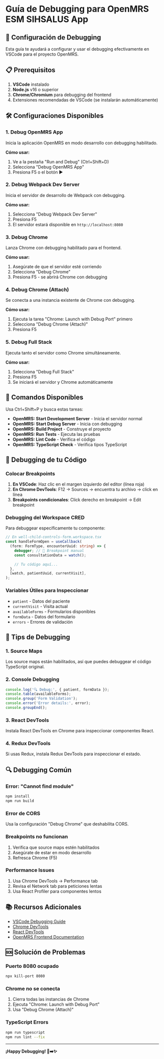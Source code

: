 # Guía de Debugging para OpenMRS ESM SIHSALUS App

## 🚀 Configuración de Debugging

Esta guía te ayudará a configurar y usar el debugging efectivamente en VSCode para el proyecto OpenMRS.

## 📋 Prerequisitos

1. **VSCode** instalado
2. **Node.js** v16 o superior
3. **Chrome/Chromium** para debugging del frontend
4. Extensiones recomendadas de VSCode (se instalarán automáticamente)

## 🛠️ Configuraciones Disponibles

### 1. Debug OpenMRS App
Inicia la aplicación OpenMRS en modo desarrollo con debugging habilitado.

**Cómo usar:**
1. Ve a la pestaña "Run and Debug" (Ctrl+Shift+D)
2. Selecciona "Debug OpenMRS App"
3. Presiona F5 o el botón ▶️

### 2. Debug Webpack Dev Server
Inicia el servidor de desarrollo de Webpack con debugging.

**Cómo usar:**
1. Selecciona "Debug Webpack Dev Server"
2. Presiona F5
3. El servidor estará disponible en `http://localhost:8080`

### 3. Debug Chrome
Lanza Chrome con debugging habilitado para el frontend.

**Cómo usar:**
1. Asegúrate de que el servidor esté corriendo
2. Selecciona "Debug Chrome"
3. Presiona F5 - se abrirá Chrome con debugging

### 4. Debug Chrome (Attach)
Se conecta a una instancia existente de Chrome con debugging.

**Cómo usar:**
1. Ejecuta la tarea "Chrome: Launch with Debug Port" primero
2. Selecciona "Debug Chrome (Attach)"
3. Presiona F5

### 5. Debug Full Stack
Ejecuta tanto el servidor como Chrome simultáneamente.

**Cómo usar:**
1. Selecciona "Debug Full Stack"
2. Presiona F5
3. Se iniciará el servidor y Chrome automáticamente

## 🔧 Comandos Disponibles

Usa Ctrl+Shift+P y busca estas tareas:

- **OpenMRS: Start Development Server** - Inicia el servidor normal
- **OpenMRS: Start Debug Server** - Inicia con debugging
- **OpenMRS: Build Project** - Construye el proyecto
- **OpenMRS: Run Tests** - Ejecuta las pruebas
- **OpenMRS: Lint Code** - Verifica el código
- **OpenMRS: TypeScript Check** - Verifica tipos TypeScript

## 🐛 Debugging de tu Código

### Colocar Breakpoints

1. **En VSCode**: Haz clic en el margen izquierdo del editor (línea roja)
2. **En Chrome DevTools**: F12 → Sources → encuentra tu archivo → click en línea
3. **Breakpoints condicionales**: Click derecho en breakpoint → Edit breakpoint

### Debugging del Workspace CRED

Para debuggear específicamente tu componente:

```typescript
// En well-child-controls-form.workspace.tsx
const handleFormOpen = useCallback(
  (form: FormType, encounterUuid: string) => {
    debugger; // 🚨 Breakpoint manual
    const consultationData = watch();
    
    // Tu código aquí...
  },
  [watch, patientUuid, currentVisit],
);
```

### Variables Útiles para Inspeccionar

- `patient` - Datos del paciente
- `currentVisit` - Visita actual
- `availableForms` - Formularios disponibles
- `formData` - Datos del formulario
- `errors` - Errores de validación

## 🎯 Tips de Debugging

### 1. Source Maps
Los source maps están habilitados, así que puedes debuggear el código TypeScript original.

### 2. Console Debugging
```typescript
console.log('🔍 Debug:', { patient, formData });
console.table(availableForms);
console.group('Form Validation');
console.error('Error details:', error);
console.groupEnd();
```

### 3. React DevTools
Instala React DevTools en Chrome para inspeccionar componentes React.

### 4. Redux DevTools
Si usas Redux, instala Redux DevTools para inspeccionar el estado.

## 🔍 Debugging Común

### Error: "Cannot find module"
```bash
npm install
npm run build
```

### Error de CORS
Usa la configuración "Debug Chrome" que deshabilita CORS.

### Breakpoints no funcionan
1. Verifica que source maps estén habilitados
2. Asegúrate de estar en modo desarrollo
3. Refresca Chrome (F5)

### Performance Issues
1. Usa Chrome DevTools → Performance tab
2. Revisa el Network tab para peticiones lentas
3. Usa React Profiler para componentes lentos

## 📚 Recursos Adicionales

- [VSCode Debugging Guide](https://code.visualstudio.com/docs/editor/debugging)
- [Chrome DevTools](https://developer.chrome.com/docs/devtools/)
- [React DevTools](https://react.dev/learn/react-developer-tools)
- [OpenMRS Frontend Documentation](https://openmrs.github.io/openmrs-esm-core/)

## 🆘 Solución de Problemas

### Puerto 8080 ocupado
```bash
npx kill-port 8080
```

### Chrome no se conecta
1. Cierra todas las instancias de Chrome
2. Ejecuta "Chrome: Launch with Debug Port"
3. Usa "Debug Chrome (Attach)"

### TypeScript Errors
```bash
npm run typescript
npm run lint --fix
```

---

**¡Happy Debugging! 🐛➡️✨**
